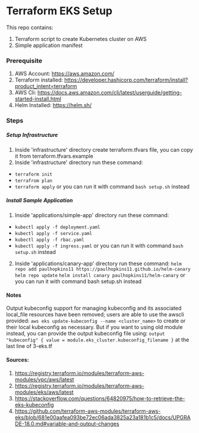 # Terraform EKS Setup
This repo contains:
1. Terraform script to create Kubernetes cluster on AWS
2. Simple application manifest

### Prerequisite
1. AWS Account: https://aws.amazon.com/
2. Terraform installed: https://developer.hashicorp.com/terraform/install?product_intent=terraform
3. AWS Cli: https://docs.aws.amazon.com/cli/latest/userguide/getting-started-install.html
4. Helm Installed: https://helm.sh/

### Steps

##### Setup Infrastructure
1. Inside 'infrastructure' directory create terraform.tfvars file, you can copy it from terraform.tfvars.example
2. Inside 'infrastructure' directory run these command:
- `terraform init` 
- `terrafrom plan`
- `terraform apply`
or you can run it with command `bash setup.sh` instead

##### Install Sample Application
1. Inside 'applications/simple-app' directory run these command:
- `kubectl apply -f deployment.yaml`
- `kubectl apply -f service.yaml`
- `kubectl apply -f rbac.yaml`
- `kubectl apply -f ingress.yaml`
or you can run it with command `bash setup.sh` instead

2. Inside 'applications/canary-app' directory run these command:
`helm repo add paulhopkins11 https://paulhopkins11.github.io/helm-canary`
`helm repo update`
`helm install canary paulhopkins11/helm-canary`
or you can run it with command bash setup.sh instead

#### Notes
Output kubeconfig support for managing kubeconfig and its associated local_file resources have been removed; users are able to use the awscli provided: `aws eks update-kubeconfig --name <cluster_name>` to create or their local kubeconfig as necessary. But if you want to using old module instead, you can provide the output kubeconfig file using:
`output "kubeconfig" {
  value = module.eks_cluster.kubeconfig_filename
}` at the last line of 3-eks.tf


#### Sources:
1. https://registry.terraform.io/modules/terraform-aws-modules/vpc/aws/latest
2. https://registry.terraform.io/modules/terraform-aws-modules/eks/aws/latest
3. https://stackoverflow.com/questions/64820975/how-to-retrieve-the-eks-kubeconfig
4. https://github.com/terraform-aws-modules/terraform-aws-eks/blob/681e00aafea093be72ec06ada3825a23a181b1c5/docs/UPGRADE-18.0.md#variable-and-output-changes